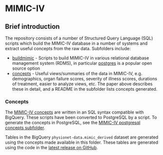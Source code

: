 # MIMIC-IV

## Brief introduction

The repository consists of a number of Structured Query Language (SQL) scripts which build the MIMIC-IV database in a number of systems and extract useful concepts from the raw data. Subfolders include:

* [buildmimic](/mimic-iv/buildmimic) - Scripts to build MIMIC-IV in various relational database management system (RDMS), in particular [postgres](/mimic-iv/buildmimic/postgres) is a popular open source option
* [concepts](/mimic-iv/concepts) - Useful views/summaries of the data in MIMIC-IV, e.g. demographics, organ failure scores, severity of illness scores, durations of treatment, easier to analyze views, etc. The paper above describes these in detail, and a README in the subfolder lists concepts generated.

### Concepts

The [MIMIC-IV concepts](/mimic-iv/concepts) are written in an SQL syntax compatible with BigQuery. These scripts have been converted to PostgreSQL by a script. To generate the concepts in PostgreSQL, see the [MIMIC-IV postgresql concepts subfolder](/mimic-iv/concepts_postgres).

Tables in the BigQuery `physionet-data.mimic_derived` dataset are generated using the concepts made available in this folder. These tables are generated using the code in the [latest release on GitHub](https://github.com/MIT-LCP/mimic-code/releases).

